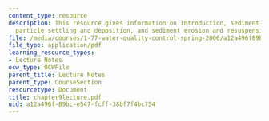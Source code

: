 ```yaml
---
content_type: resource
description: This resource gives information on introduction, sediment-water partitioning,
  particle settling and deposition, and sediment erosion and resuspension.
file: /media/courses/1-77-water-quality-control-spring-2006/a12a496f89bce547fcff38bf7f4bc754_chapter9lecture.pdf
file_type: application/pdf
learning_resource_types:
- Lecture Notes
ocw_type: OCWFile
parent_title: Lecture Notes
parent_type: CourseSection
resourcetype: Document
title: chapter9lecture.pdf
uid: a12a496f-89bc-e547-fcff-38bf7f4bc754
---
```

